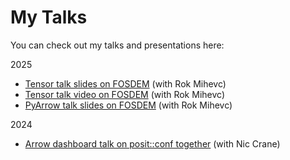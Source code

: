 # My Talks

You can check out my talks and presentations here:

2025
- [Tensor talk slides on FOSDEM](https://alenkaf.github.io/talks/FOSDEM_2025_tensor_extension.pdf) (with Rok Mihevc)
- [Tensor talk video on FOSDEM](https://mirror.as35701.net/video.fosdem.org/2025/ub5132/fosdem-2025-6096-apache-arrow-tensor-arrays-an-approach-for-storing-tensor-data.av1.webm) (with Rok Mihevc)
- [PyArrow talk slides on FOSDEM](https://alenkaf.github.io/talks/FOSDEM_2025_PyArrow.pdf) (with Rok Mihevc)

2024
- [Arrow dashboard talk on posit::conf together](https://alenkaf.github.io/talks/PositConf_2024_Arrow_dash.pdf) (with Nic Crane)
